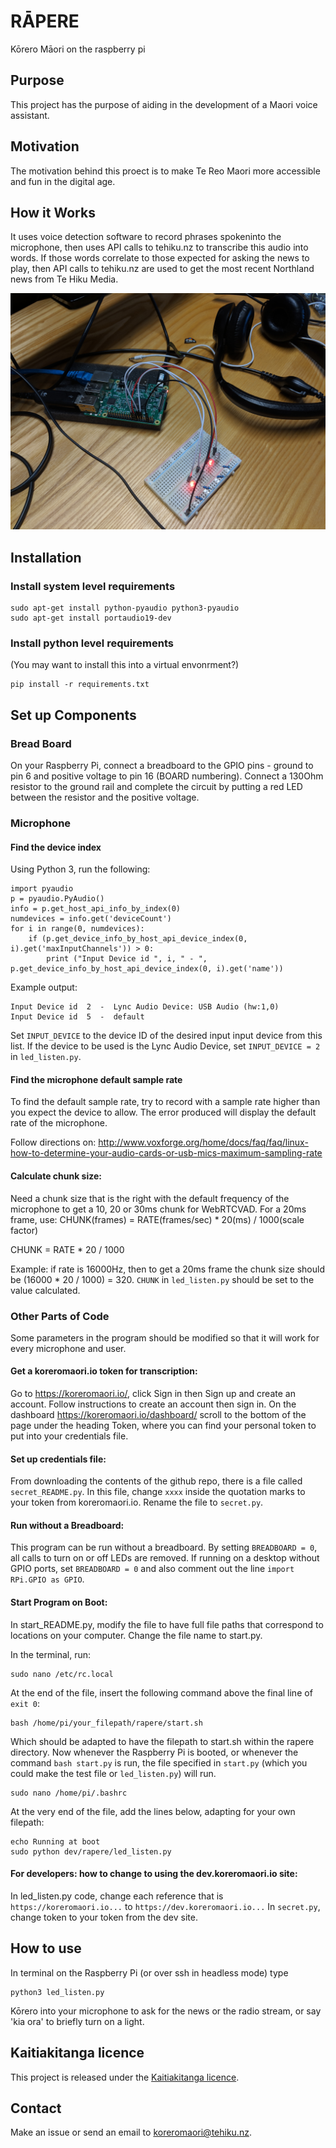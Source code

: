 # RĀPERE

Kōrero Māori on the raspberry pi

## Purpose
This project has the purpose of aiding in the development of a Maori voice assistant.

## Motivation
The motivation behind this proect is to make Te Reo Maori more accessible and fun in the digital age.


## How it Works
It uses voice detection software to record phrases spokeninto the microphone, then uses API calls to tehiku.nz to transcribe this audio into words.
If those words correlate to those expected for asking the news to play, then API calls to tehiku.nz are used to get the most recent Northland news from Te Hiku Media.


![ Raspberry pi set up for talking to Kōrero Māori"](rapere.jpg?raw=true "Raspberry pi set up for talking to Kōrero Māori")


## Installation

### Install system level requirements
```
sudo apt-get install python-pyaudio python3-pyaudio
sudo apt-get install portaudio19-dev
```

### Install python level requirements
(You may want to install this into a virtual envonrment?)
```
pip install -r requirements.txt
```

## Set up Components

### Bread Board
On your Raspberry Pi, connect a breadboard to the GPIO pins - ground to pin 6 and positive voltage to pin 16 (BOARD numbering).
Connect a 130Ohm resistor to the ground rail and complete the circuit by putting a red LED between the resistor and the positive voltage. 

### Microphone

#### Find the device index
Using Python 3, run the following:
```
import pyaudio
p = pyaudio.PyAudio()
info = p.get_host_api_info_by_index(0)
numdevices = info.get('deviceCount')
for i in range(0, numdevices):
    if (p.get_device_info_by_host_api_device_index(0, i).get('maxInputChannels')) > 0:
        print ("Input Device id ", i, " - ", p.get_device_info_by_host_api_device_index(0, i).get('name'))
```

Example output:
```
Input Device id  2  -  Lync Audio Device: USB Audio (hw:1,0)
Input Device id  5  -  default
```

Set `INPUT_DEVICE` to the device ID of the desired input input device from this list. If the device to be used is the Lync Audio Device, set `INPUT_DEVICE = 2` in `led_listen.py`.

#### Find the microphone default sample rate
To find the default sample rate, try to record with a sample rate higher than you expect the device to allow. The error produced will display the default rate of the microphone. 

Follow directions on:
http://www.voxforge.org/home/docs/faq/faq/linux-how-to-determine-your-audio-cards-or-usb-mics-maximum-sampling-rate

#### Calculate chunk size:
Need a chunk size that is the right with the default frequency of the microphone to get a 10, 20 or 30ms chunk for WebRTCVAD. For a 20ms frame, use:    CHUNK(frames) = RATE(frames/sec) * 20(ms) / 1000(scale factor)

CHUNK = RATE * 20 / 1000

Example: if rate is 16000Hz, then to get a 20ms frame the chunk size should be (16000 * 20 / 1000) = 320.  `CHUNK` in `led_listen.py` should be set to the value calculated.


### Other Parts of Code
Some parameters in the program should be modified so that it will work for every microphone and user.

#### Get a koreromaori.io token for transcription:
Go to https://koreromaori.io/, click Sign in then Sign up and create an account. Follow instructions to create an account then sign in. On the dashboard https://koreromaori.io/dashboard/ scroll to the bottom of the page under the heading Token, where you can find your personal token to put into your credentials file.

#### Set up credentials file:
From downloading the contents of the github repo, there is a file called `secret_README.py`. In this file, change `xxxx` inside the quotation marks to your token from koreromaori.io. Rename the file to `secret.py`.

#### Run without a Breadboard:
This program can be run without a breadboard. By setting `BREADBOARD = 0`, all calls to turn on or off LEDs are removed. If running on a desktop without GPIO ports, set `BREADBOARD = 0` and also comment out the line `import RPi.GPIO as GPIO`.


#### Start Program on Boot:
In start_README.py, modify the file to have full file paths that correspond to locations on your computer. Change the file name to start.py.

In the terminal, run:
```
sudo nano /etc/rc.local
```

At the end of the file, insert the following command above the final line of `exit 0`:
```
bash /home/pi/your_filepath/rapere/start.sh
```

Which should be adapted to have the filepath to start.sh within the rapere directory. Now whenever the Raspberry Pi is booted, or whenever the command `bash start.py` is run, the file specified in `start.py` (which you could make the test file or `led_listen.py`) will run.

```
sudo nano /home/pi/.bashrc
```

At the very end of the file, add the lines below, adapting for your own filepath:
```
echo Running at boot
sudo python dev/rapere/led_listen.py
```

#### For developers: how to change to using the dev.koreromaori.io site:
In led_listen.py code, change each reference that is `https://koreromaori.io...` to `https://dev.koreromaori.io...` In `secret.py`, change token to your token from the dev site.


## How to use
In terminal on the Raspberry Pi (or over ssh in headless mode) type 
```
python3 led_listen.py
```
Kōrero into your microphone to ask for the news or the radio stream, or say 'kia ora' to briefly turn on a light.

## Kaitiakitanga licence

This project is released under the [Kaitiakitanga licence](https://github.com/TeHikuMedia/Kaitiakitanga-License/blob/master/LICENSE.md).

## Contact

Make an issue or send an email to koreromaori@tehiku.nz.
